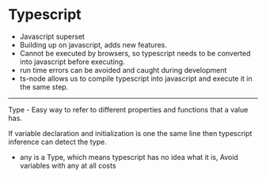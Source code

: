 # Typescript

- Javascript superset
- Building up on javascript, adds new features.
- Cannot be executed by browsers, so typescript needs to be converted into javascript before executing.
- run time errors can be avoided and caught during development
- ts-node allows us to compile typescript into javascript and execute it in the same step.
---
Type - Easy way to refer to different properties and functions that a value has.

If variable declaration and initialization is one the same line then typescript inference can detect the type.

- any is a Type, which means typescript has no idea what it is, Avoid variables with any at all costs
<!--stackedit_data:
eyJoaXN0b3J5IjpbMTQzMjM5Mjk1OSwtMTE0NjIzOTExNCwtMT
U2NzUxMDY2MCwtMjA4MzA4MDIwMCwxNDY3NjAwMDQ2LDU2NjUx
ODUwMiwxMTI4ODU0MjQ2XX0=
-->